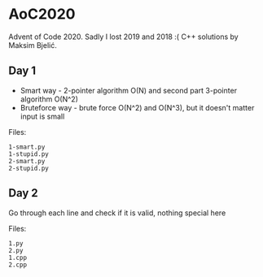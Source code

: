 # AoC2020
Advent of Code 2020. Sadly I lost 2019 and 2018 :(
C++ solutions by Maksim Bjelić.

## Day 1
 - Smart way - 2-pointer algorithm O(N) and second part 3-pointer algorithm O(N^2)
 - Bruteforce way - brute force O(N^2) and O(N^3), but it doesn't matter input is small

Files:
```
1-smart.py  
1-stupid.py  
2-smart.py  
2-stupid.py
```
## Day 2
Go through each line and check if it is valid, nothing special here

Files:
```
1.py
2.py
1.cpp
2.cpp
```
